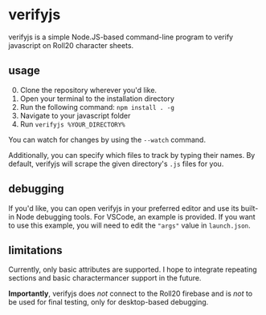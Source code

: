 # verifyjs
verifyjs is a simple Node.JS-based command-line program to verify javascript on Roll20 character sheets.

## usage
0. Clone the repository wherever you'd like.
0. Open your terminal to the installation directory
0. Run the following command: `npm install . -g`
0. Navigate to your javascript folder
0. Run `verifyjs %YOUR_DIRECTORY%`

You can watch for changes by using the `--watch` command.

Additionally, you can specify which files to track by typing their names. By default, verifyjs will scrape the given directory's `.js` files for you.

## debugging
If you'd like, you can open verifyjs in your preferred editor and use its built-in Node debugging tools. For VSCode, an example is provided. If you want to use this example, you will need to edit the `"args"` value in `launch.json`.

## limitations
Currently, only basic attributes are supported. I hope to integrate repeating sections and basic charactermancer support in the future.

__Importantly__, verifyjs does *not* connect to the Roll20 firebase and is *not* to be used for final testing, only for desktop-based debugging.